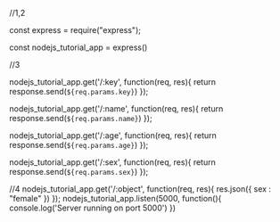 //1,2

const express = require("express");

const nodejs_tutorial_app = express()


//3

nodejs_tutorial_app.get('/:key', function(req, res){
    return response.send(`${req.params.key}`)
});

nodejs_tutorial_app.get('/:name', function(req, res){
    return response.send(`${req.params.name}`)
});

nodejs_tutorial_app.get('/:age', function(req, res){
    return response.send(`${req.params.age}`)
});

nodejs_tutorial_app.get('/:sex', function(req, res){
    return response.send(`${req.params.sex}`)
});

//4 
nodejs_tutorial_app.get('/:object', function(req, res){
    res.json({ sex : "female" })
});
nodejs_tutorial_app.listen(5000, function(){
    console.log('Server running on port 5000')
})